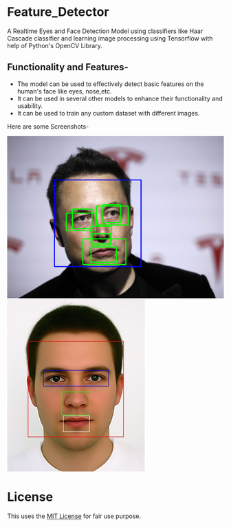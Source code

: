 # Feature_Detector
A Realtime Eyes and Face Detection Model using classifiers like Haar Cascade classifier and learning image processing using Tensorflow with help of Python's OpenCV Library.

## Functionality and Features-
- The model can be used to effectively detect basic features on the human's face like eyes, nose,etc.
- It can be used in several other models to enhance their functionality and usability.
- It can be used to train any custom dataset with different images.

Here are some Screenshots-

![](images/musk.png)
![](images/sample.jpg)

# License
This uses the [MIT License](LICENSE) for fair use purpose.
